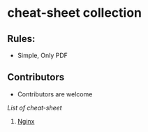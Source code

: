 # cheat-sheet collection 
## Rules: 
*  Simple, Only PDF

## Contributors
* Contributors are welcome


*List of cheat-sheet*
 1. [Nginx](pdf/nginx.pdf)
